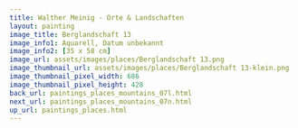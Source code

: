 ```yaml
---
title: Walther Meinig - Orte & Landschaften
layout: painting
image_title: Berglandschaft 13
image_info1: Aquarell, Datum unbekannt
image_info2: [35 x 58 cm]
image_url: assets/images/places/Berglandschaft 13.png
image_thumbnail_url: assets/images/places/Berglandschaft 13-klein.png
image_thumbnail_pixel_width: 686
image_thumbnail_pixel_height: 428
back_url: paintings_places_mountains_07l.html
next_url: paintings_places_mountains_07n.html
up_url: paintings_places.html
---
```


